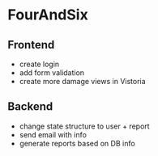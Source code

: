 # FourAndSix

## Frontend

- create login
- add form validation
- create more damage views in Vistoria

## Backend

- change state structure to user + report
- send email with info
- generate reports based on DB info
